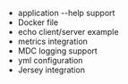 * application --help support
* Docker file
* echo client/server example
* metrics integration
* MDC logging support
* yml configuration
* Jersey integration
